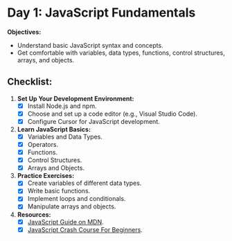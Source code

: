 # Day 1: JavaScript Fundamentals

**Objectives:**

- Understand basic JavaScript syntax and concepts.
- Get comfortable with variables, data types, functions, control structures, arrays, and objects.

## Checklist:

1. **Set Up Your Development Environment:**
   - [x] Install Node.js and npm.
   - [x] Choose and set up a code editor (e.g., Visual Studio Code).
   - [x] Configure Cursor for JavaScript development.

2. **Learn JavaScript Basics:**
   - [x] Variables and Data Types.
   - [x] Operators.
   - [x] Functions.
   - [x] Control Structures.
   - [x] Arrays and Objects.

3. **Practice Exercises:**
   - [x] Create variables of different data types.
   - [x] Write basic functions.
   - [x] Implement loops and conditionals.
   - [x] Manipulate arrays and objects.

4. **Resources:**
   - [x] [JavaScript Guide on MDN](https://developer.mozilla.org/en-US/docs/Web/JavaScript/Guide).
   - [x] [JavaScript Crash Course For Beginners](https://www.youtube.com/watch?v=hdI2bqOjy3c).
